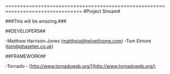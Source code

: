================================================================================
#Project Stream#


###This will be amazing.###



##DEVELOPERS##

-Matthew Harrison-Jones (matthojo@helvetihome.com)
-Tom Elmore (tom@phaseten.co.uk)

##FRAMEWORK##

-Tornado - [http://www.tornadoweb.org/](http://www.tornadoweb.org/)
